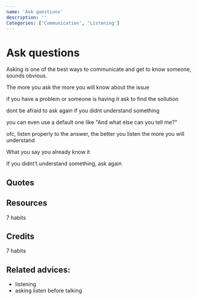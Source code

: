 ```yaml
---
name: 'Ask questions'
description: ''
Categories: ['Communication', 'Listening']
---
```

# Ask questions

Asking is one of the best ways to communicate and get to know someone, sounds obvious.

The more you ask the more you will know about the issue

if you have a problem or someone is having it ask to find the sollution

dont be afraid to ask again if you didnt understand something

you can even use a default one like "And what else can you tell me?"

ofc, listen properly to the answer, the better you listen the more you will understand

What you say you already know it

If you didnt’t understand something, ask again

## Quotes

## Resources

7 habits

## Credits

7 habits

## Related advices:

- listening
- asking
listen before talking
